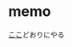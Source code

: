 # memo

[ここ](https://gohugo.io/hosting-and-deployment/hosting-on-github/#host-github-user-or-organization-pages)どおりにやる
